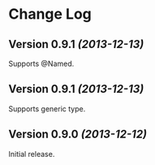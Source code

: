 Change Log
==========

Version 0.9.1 *(2013-12-13)*
----------------------------

Supports @Named.

Version 0.9.1 *(2013-12-13)*
----------------------------

Supports generic type.

Version 0.9.0 *(2013-12-12)*
----------------------------

Initial release.
